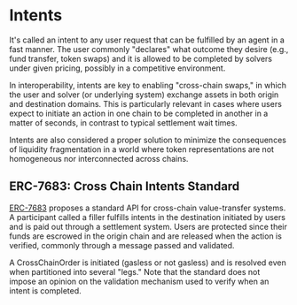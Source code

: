 # Intents

It's called an intent to any user request that can be fulfilled by an agent in a fast manner. The user commonly "declares" what outcome they desire (e.g., fund transfer, token swaps) and it is allowed to be completed by solvers under given pricing, possibly in a competitive environment.

In interoperability, intents are key to enabling "cross-chain swaps," in which the user and solver (or underlying system) exchange assets in both origin and destination domains. This is particularly relevant in cases where users expect to initiate an action in one chain to be completed in another in a matter of seconds, in contrast to typical settlement wait times.

Intents are also considered a proper solution to minimize the consequences of liquidity fragmentation in a world where token representations are not homogeneous nor interconnected across chains.

## ERC-7683: Cross Chain Intents Standard

[ERC-7683](https://github.com/ethereum/ERCs/blob/master/ERCS/erc-7683.md) proposes a standard API for cross-chain value-transfer systems. A participant called a filler fulfills intents in the destination initiated by users and is paid out through a settlement system. Users are protected since their funds are escrowed in the origin chain and are released when the action is verified, commonly through a message passed and validated.

A CrossChainOrder is initiated (gasless or not gasless) and is resolved even when partitioned into several "legs." Note that the standard does not impose an opinion on the validation mechanism used to verify when an intent is completed.
